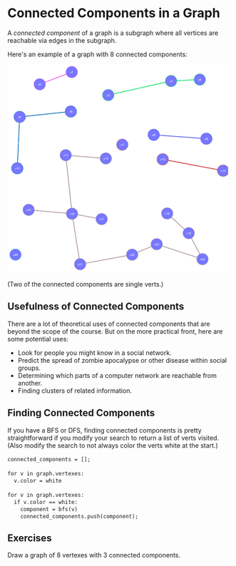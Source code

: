 # Connected Components in a Graph

A _connected component_ of a graph is a subgraph where all vertices are
reachable via edges in the subgraph.

Here's an example of a graph with 8 connected components:

![Connected Components](img/connected-components.png)

(Two of the connected components are single verts.)

## Usefulness of Connected Components

There are a lot of theoretical uses of connected components that are beyond the scope of the course. But on the more practical front, here are some potential uses:

* Look for people you might know in a social network.
* Predict the spread of zombie apocalypse or other disease within social groups.
* Determining which parts of a computer network are reachable from another.
* Finding clusters of related information.

## Finding Connected Components

If you have a BFS or DFS, finding connected components is pretty
straightforward if you modify your search to return a list of verts
visited. (Also modify the search to not always color the verts white at
the start.)

```pseudocode
connected_components = [];

for v in graph.vertexes:
  v.color = white

for v in graph.vertexes:
  if v.color == white:
    component = bfs(v)
	connected_components.push(component);
```

## Exercises

Draw a graph of 8 vertexes with 3 connected components.